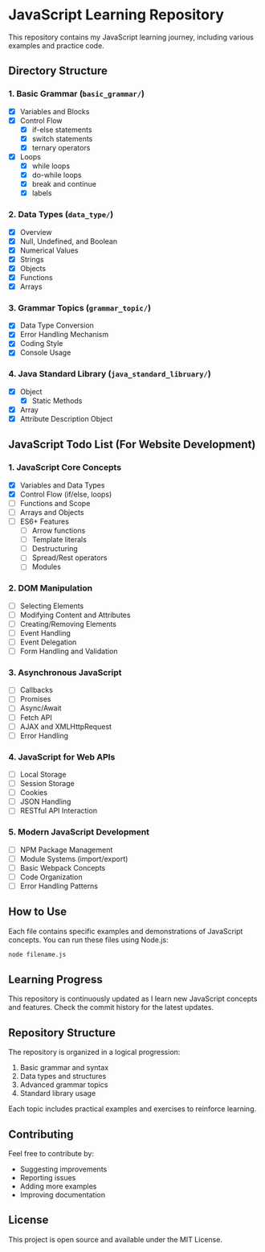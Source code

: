 # JavaScript Learning Repository

This repository contains my JavaScript learning journey, including various examples and practice code.

## Directory Structure

### 1. Basic Grammar (`basic_grammar/`)
- [x] Variables and Blocks
- [x] Control Flow
  - [x] if-else statements
  - [x] switch statements
  - [x] ternary operators
- [x] Loops
  - [x] while loops
  - [x] do-while loops
  - [x] break and continue
  - [x] labels

### 2. Data Types (`data_type/`)
- [x] Overview
- [x] Null, Undefined, and Boolean
- [x] Numerical Values
- [x] Strings
- [x] Objects
- [x] Functions
- [x] Arrays

### 3. Grammar Topics (`grammar_topic/`)
- [x] Data Type Conversion
- [x] Error Handling Mechanism
- [x] Coding Style
- [x] Console Usage

### 4. Java Standard Library (`java_standard_libruary/`)
- [x] Object
  - [x] Static Methods
- [x] Array
- [x] Attribute Description Object

## JavaScript Todo List (For Website Development)

### 1. JavaScript Core Concepts
- [x] Variables and Data Types
- [x] Control Flow (if/else, loops)
- [ ] Functions and Scope
- [ ] Arrays and Objects
- [ ] ES6+ Features
  - [ ] Arrow functions
  - [ ] Template literals
  - [ ] Destructuring
  - [ ] Spread/Rest operators
  - [ ] Modules

### 2. DOM Manipulation
- [ ] Selecting Elements
- [ ] Modifying Content and Attributes
- [ ] Creating/Removing Elements
- [ ] Event Handling
- [ ] Event Delegation
- [ ] Form Handling and Validation

### 3. Asynchronous JavaScript
- [ ] Callbacks
- [ ] Promises
- [ ] Async/Await
- [ ] Fetch API
- [ ] AJAX and XMLHttpRequest
- [ ] Error Handling

### 4. JavaScript for Web APIs
- [ ] Local Storage
- [ ] Session Storage
- [ ] Cookies
- [ ] JSON Handling
- [ ] RESTful API Interaction

### 5. Modern JavaScript Development
- [ ] NPM Package Management
- [ ] Module Systems (import/export)
- [ ] Basic Webpack Concepts
- [ ] Code Organization
- [ ] Error Handling Patterns

## How to Use

Each file contains specific examples and demonstrations of JavaScript concepts. You can run these files using Node.js:

```bash
node filename.js
```

## Learning Progress

This repository is continuously updated as I learn new JavaScript concepts and features. Check the commit history for the latest updates.

## Repository Structure

The repository is organized in a logical progression:
1. Basic grammar and syntax
2. Data types and structures
3. Advanced grammar topics
4. Standard library usage

Each topic includes practical examples and exercises to reinforce learning.

## Contributing

Feel free to contribute by:
- Suggesting improvements
- Reporting issues
- Adding more examples
- Improving documentation

## License

This project is open source and available under the MIT License.
